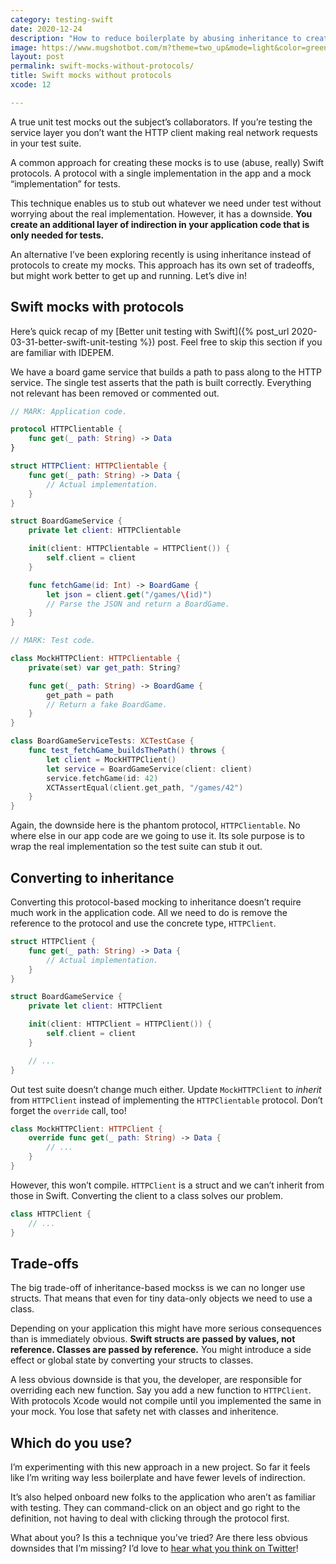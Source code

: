 ```yaml
---
category: testing-swift
date: 2020-12-24
description: "How to reduce boilerplate by abusing inheritance to create mocks in Swift."
image: https://www.mugshotbot.com/m?theme=two_up&mode=light&color=green&pattern=diagonal_lines&image=d33ff6b7&url=https://masilotti.com/swift-mocks-without-protocols/
layout: post
permalink: swift-mocks-without-protocols/
title: Swift mocks without protocols
xcode: 12

---
```


A true unit test mocks out the subject’s collaborators. If you’re testing the service layer you don’t want the HTTP client making real network requests in your test suite.

A common approach for creating these mocks is to use (abuse, really) Swift protocols. A protocol with a single implementation in the app and a mock “implementation” for tests.

This technique enables us to stub out whatever we need under test without worrying about the real implementation. However, it has a downside.  **You create an additional layer of indirection in your application code that is only needed for tests.**

An alternative I’ve been exploring recently is using inheritance instead of protocols to create my mocks. This approach has its own set of tradeoffs, but might work better to get up and running. Let’s dive in!

## Swift mocks with protocols

Here’s quick recap of my [Better unit testing with Swift]({% post_url 2020-03-31-better-swift-unit-testing %}) post. Feel free to skip this section if you are familiar with IDEPEM.

We have a board game service that builds a path to pass along to the HTTP service. The single test asserts that the path is built correctly. Everything not relevant has been removed or commented out.

```swift
// MARK: Application code.

protocol HTTPClientable {
    func get(_ path: String) -> Data
}

struct HTTPClient: HTTPClientable {
    func get(_ path: String) -> Data {
        // Actual implementation.
    }
}

struct BoardGameService {
    private let client: HTTPClientable

    init(client: HTTPClientable = HTTPClient()) {
        self.client = client
    }

    func fetchGame(id: Int) -> BoardGame {
        let json = client.get("/games/\(id)")
        // Parse the JSON and return a BoardGame.
    }
}
```

```swift
// MARK: Test code.

class MockHTTPClient: HTTPClientable {
    private(set) var get_path: String?

    func get(_ path: String) -> BoardGame {
        get_path = path
        // Return a fake BoardGame.
    }
}

class BoardGameServiceTests: XCTestCase {
    func test_fetchGame_buildsThePath() throws {
        let client = MockHTTPClient()
        let service = BoardGameService(client: client)
        service.fetchGame(id: 42)
        XCTAssertEqual(client.get_path, "/games/42")
    }
}
```

Again, the downside here is the phantom protocol, `HTTPClientable`. No where else in our app code are we going to use it. Its sole purpose is to wrap the real implementation so the test suite can stub it out.

## Converting to inheritance

Converting this protocol-based mocking to inheritance doesn’t require much work in the application code. All we need to do is remove the reference to the protocol and use the concrete type, `HTTPClient`.

```swift
struct HTTPClient {
    func get(_ path: String) -> Data {
        // Actual implementation.
    }
}

struct BoardGameService {
    private let client: HTTPClient

    init(client: HTTPClient = HTTPClient()) {
        self.client = client
    }

    // ...
}
```

Out test suite doesn’t change much either. Update `MockHTTPClient` to *inherit* from `HTTPClient` instead of implementing the `HTTPClientable` protocol. Don’t forget the `override` call, too!

```swift
class MockHTTPClient: HTTPClient {
    override func get(_ path: String) -> Data {    
        // ...
    }
}
```

However, this won’t compile. `HTTPClient` is a struct and we can’t inherit from those in Swift. Converting the client to a class solves our problem.

```swift
class HTTPClient {
    // ...
}
```

## Trade-offs

The big trade-off of inheritance-based mockss is we can no longer use structs. That means that even for tiny data-only objects we need to use a class.

Depending on your application this might have more serious consequences than is immediately obvious. **Swift structs are passed by values, not reference. Classes are passed by reference.** You might introduce a side effect or global state by converting your structs to classes.

A less obvious downside is that you, the developer, are responsible for overriding each new function. Say you add a new function to `HTTPClient`. With protocols Xcode would not compile until you implemented the same in your mock. You lose that safety net with classes and inheritence.

## Which do you use?

I’m experimenting with this new approach in a new project. So far it feels like I’m writing way less boilerplate and have fewer levels of indirection.

It’s also helped onboard new folks to the application who aren’t as familiar with testing. They can command-click on an object and go right to the definition, not having to deal with clicking through the protocol first.

What about you? Is this a technique you’ve tried? Are there less obvious downsides that I’m missing? I’d love to [hear what you think on Twitter](https://twitter.com/joemasilotti)!
